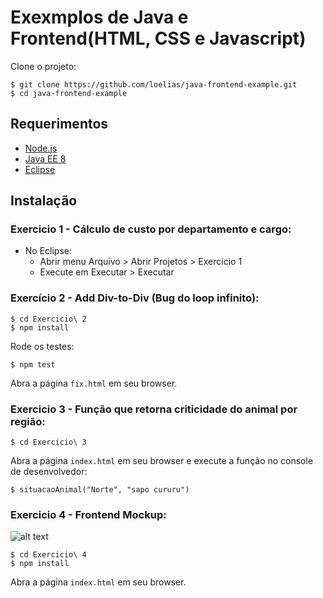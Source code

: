 # Exexmplos de Java e Frontend(HTML, CSS e Javascript)
Clone o projeto: 

    $ git clone https://github.com/loelias/java-frontend-example.git
    $ cd java-frontend-example
## Requerimentos
 - [Node.js](https://nodejs.org/en/download/)
 - [Java EE 8](https://www.oracle.com/technetwork/java/javaee/documentation/ee8-install-guide-3894351.html)
 - [Eclipse](https://www.eclipse.org/downloads/packages/release/photon/r/eclipse-ide-java-ee-developers)

## Instalação
### Exercicio 1 - Cálculo de custo por departamento e cargo:

- No Eclipse:
    - Abrir menu Arquivo > Abrir Projetos > Exercicio 1
    - Execute em Executar > Executar
 
### Exercício 2 - Add Div-to-Div (Bug do loop infinito):

    $ cd Exercicio\ 2
    $ npm install
    
Rode os testes:

    $ npm test
    
Abra a página `fix.html` em seu browser.

### Exercicio 3 - Função que retorna criticidade do animal por região:

    $ cd Exercicio\ 3

Abra a página `index.html` em seu browser e execute a função no console de desenvolvedor: 

    $ situacaoAnimal("Norte", "sapo cururu")

### Exercicio 4 - Frontend Mockup:

![alt text](https://image.ibb.co/dYK7t9/mockupfrontend.png)


    $ cd Exercicio\ 4
    $ npm install

Abra a página `index.html` em seu browser.
